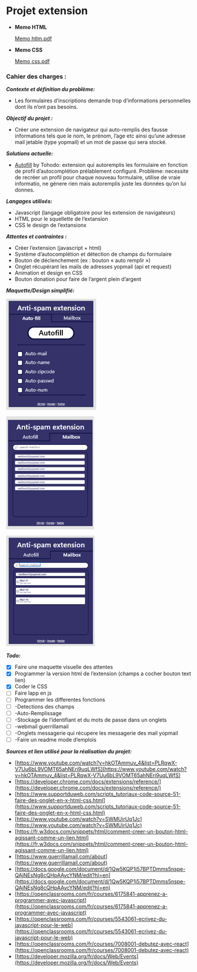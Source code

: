 # Projet extension

- **Memo HTML**
    
    [Memo htlm.pdf](Projet%20ext%20ab438/Memo_htlm.pdf)
    
- **Memo CSS**
    
    [Memo css.pdf](Projet%20ext%20ab438/Memo_css.pdf)
    

### Cahier des charges :

***Contexte et définition du problème:***

- Les formulaires d’inscriptions demande trop d’informations personnelles dont ils n’ont pas besoins.

***Objectif du projet :***

- Créer une extension de navigateur qui auto-remplis des fausse informations tels que le nom, le prénom, l’age etc ainsi qu’une adresse mail jetable (type yopmail) et un mot de passe qui sera stocké.

***Solutions actuelle:***

- [Autofill](https://chrome.google.com/webstore/detail/autofill/nlmmgnhgdeffjkdckmikfpnddkbbfkkk) by Tohodo: extension qui autoremplis les formulaire en fonction de profil d’autocomplétion prélablement configuré. Problème: necessite de recréer un profil pour chaque nouveau formulaire, utilise de vraie informatio, ne génere rien mais autoremplis juste les données qu’on lui donnes.

***Langages utilisés:***

- Javascript (langage obligatoire pour les extension de navigateurs)
- HTML pour le squellette de l’extansion
- CSS le design de l’extansionx

***Attentes et contraintes :***

- Créer l’extension (javascript + html)
- Système d’autocomplétion et détection de champs du formulaire
- Bouton de déclenchement (ex : bouton « auto remplir »)
- Onglet récupérant les mails de adresses yopmail (api et request)
- Animation et design en CSS
- Bouton donation pour faire de l’argent plein d’argent

***Maquette/Design simplifié:***

![Untitled](Projet%20ext%20ab438/Untitled.png)

![Untitled](Projet%20ext%20ab438/Untitled%201.png)

![Untitled](Projet%20ext%20ab438/Untitled%202.png)

***Todo:***

- [x]  Faire une maquette visuelle des attentes
- [x]  Programmer la version html de l’extension (champs a cocher bouton text lien)
- [x]  Coder le CSS
- [ ]  Faire lapp en js
- [ ]  Programmer les differentes fonctions
- [ ]  -Detections des champs
- [ ]  -Auto-Remplissage
- [ ]  -Stockage de l’identifiant et du mots de passe dans un onglets
- [ ]  -webmail guerrillamail
- [ ]  -Onglets messagerie qui récupere les messagerie des mail yopmail
- [ ]  -Faire un readme mode d’emplois

***Sources et lien utilisé pour la réalisation du projet:***

- [https://www.youtube.com/watch?v=hkOTAmmuv_4&list=PLRqwX-V7Uu6bL9VOMT65ahNEri9uqLWfS](https://www.youtube.com/watch?v=hkOTAmmuv_4&list=PLRqwX-V7Uu6bL9VOMT65ahNEri9uqLWfS)
- [https://developer.chrome.com/docs/extensions/reference/](https://developer.chrome.com/docs/extensions/reference/)
- [https://www.supportduweb.com/scripts_tutoriaux-code-source-51-faire-des-onglet-en-x-html-css.html](https://www.supportduweb.com/scripts_tutoriaux-code-source-51-faire-des-onglet-en-x-html-css.html)
- [https://www.youtube.com/watch?v=SWMUirUq1Jc](https://www.youtube.com/watch?v=SWMUirUq1Jc)
- [https://fr.w3docs.com/snippets/html/comment-creer-un-bouton-html-agissant-comme-un-lien.html](https://fr.w3docs.com/snippets/html/comment-creer-un-bouton-html-agissant-comme-un-lien.html)
- [https://www.guerrillamail.com/about](https://www.guerrillamail.com/about)
- [https://docs.google.com/document/d/1Qw5KQP1j57BPTDmms5nspe-QAjNEsNg8cQHpAAycYNM/edit?hl=en](https://docs.google.com/document/d/1Qw5KQP1j57BPTDmms5nspe-QAjNEsNg8cQHpAAycYNM/edit?hl=en)
- [https://openclassrooms.com/fr/courses/6175841-apprenez-a-programmer-avec-javascript](https://openclassrooms.com/fr/courses/6175841-apprenez-a-programmer-avec-javascript)
- [https://openclassrooms.com/fr/courses/5543061-ecrivez-du-javascript-pour-le-web](https://openclassrooms.com/fr/courses/5543061-ecrivez-du-javascript-pour-le-web)
- [https://openclassrooms.com/fr/courses/7008001-debutez-avec-react](https://openclassrooms.com/fr/courses/7008001-debutez-avec-react)
- [https://developer.mozilla.org/fr/docs/Web/Events](https://developer.mozilla.org/fr/docs/Web/Events)
